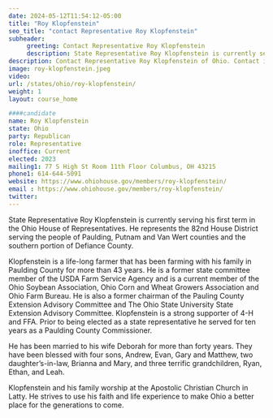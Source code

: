 ```yaml
---
date: 2024-05-12T11:54:12-05:00
title: "Roy Klopfenstein"
seo_title: "contact Representative Roy Klopfenstein"
subheader:
     greeting: Contact Representative Roy Klopfenstein
     description: State Representative Roy Klopfenstein is currently serving his first term in the Ohio House of Representatives. He represents the 82nd House District serving the people of Paulding, Putnam and Van Wert counties and the southern portion of Defiance County.
description: Contact Representative Roy Klopfenstein of Ohio. Contact information for Roy Klopfenstein includes email address, phone number, and mailing address.
image: roy-klopfenstein.jpeg
video:
url: /states/ohio/roy-klopfenstein/
weight: 1
layout: course_home

####candidate
name: Roy Klopfenstein
state: Ohio
party: Republican
role: Representative
inoffice: Current
elected: 2023
mailing1: 77 S High St Room 11th Floor Columbus, OH 43215
phone1: 614-644-5091
website: https://www.ohiohouse.gov/members/roy-klopfenstein/
email : https://www.ohiohouse.gov/members/roy-klopfenstein/
twitter:
---
```

State Representative Roy Klopfenstein is currently serving his first term in the Ohio House of Representatives. He represents the 82nd House District serving the people of Paulding, Putnam and Van Wert counties and the southern portion of Defiance County.

Klopfenstein is a life-long farmer that has been farming with his family in Paulding County for more than 43 years. He is a former state committee member of the USDA Farm Service Agency and is a current member of the Ohio Soybean Association, Ohio Corn and Wheat Growers Association and Ohio Farm Bureau. He is also a former chairman of the Pauling County Extension Advisory Committee and The Ohio State University State Extension Advisory Committee. Klopfenstein is a strong supporter of 4-H and FFA. Prior to being elected as a state representative he served for ten years as a Paulding County Commissioner.

He has been married to his wife Deborah for more than forty years. They have been blessed with four sons, Andrew, Evan, Gary and Matthew, two daughter’s-in-law, Brianna and Mary, and three terrific grandchildren, Ryan, Ethan, and Leah.

Klopfenstein and his family worship at the Apostolic Christian Church in Latty. He strives to use his faith and life experience to make Ohio a better place for the generations to come.

